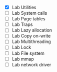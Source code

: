 - [x] Lab Utilities
- [ ] Lab System calls
- [ ] Lab Page tables
- [ ] Lab Traps
- [ ] Lab Lazy allocation
- [ ] Lab Copy on-write
- [ ] Lab Multithreading
- [ ] Lab Lock
- [ ] Lab File system
- [ ] Lab mmap
- [ ] Lab network driver